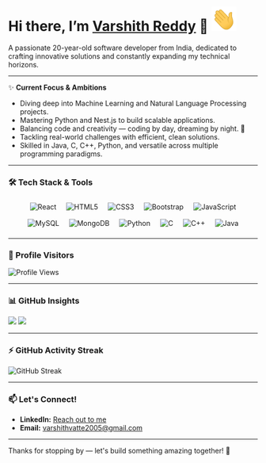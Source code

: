 # Hi there, I’m <a href="https://www.linkedin.com/in/varshith-reddy-a8514b257/">Varshith Reddy</a> 👋 <img src="https://raw.githubusercontent.com/ABSphreak/ABSphreak/master/gifs/Hi.gif" width="50px">

A passionate 20-year-old software developer from India, dedicated to crafting innovative solutions and constantly expanding my technical horizons.

---

✨ **Current Focus & Ambitions**

- Diving deep into Machine Learning and Natural Language Processing projects.
- Mastering Python and Nest.js to build scalable applications.
- Balancing code and creativity — coding by day, dreaming by night. 🚀
- Tackling real-world challenges with efficient, clean solutions.
- Skilled in Java, C, C++, Python, and versatile across multiple programming paradigms.

---

### 🛠️ Tech Stack & Tools

<p align="center">
  <img src="https://cdn.jsdelivr.net/gh/devicons/devicon/icons/react/react-original.svg" alt="React" width="60" height="60" style="margin: 8px;"/>
  <img src="https://cdn.jsdelivr.net/gh/devicons/devicon/icons/html5/html5-original.svg" alt="HTML5" width="60" height="60" style="margin: 8px;"/>
  <img src="https://cdn.jsdelivr.net/gh/devicons/devicon/icons/css3/css3-original.svg" alt="CSS3" width="60" height="60" style="margin: 8px;"/>
  <img src="https://cdn.jsdelivr.net/gh/devicons/devicon/icons/bootstrap/bootstrap-original.svg" alt="Bootstrap" width="60" height="60" style="margin: 8px;"/>
  <img src="https://cdn.jsdelivr.net/gh/devicons/devicon/icons/javascript/javascript-original.svg" alt="JavaScript" width="60" height="60" style="margin: 8px;"/>
  <img src="https://cdn.jsdelivr.net/gh/devicons/devicon/icons/mysql/mysql-original.svg" alt="MySQL" width="60" height="60" style="margin: 8px;"/>
  <img src="https://cdn.jsdelivr.net/gh/devicons/devicon/icons/mongodb/mongodb-original.svg" alt="MongoDB" width="60" height="60" style="margin: 8px;"/>
  <img src="https://cdn.jsdelivr.net/gh/devicons/devicon/icons/python/python-original.svg" alt="Python" width="60" height="60" style="margin: 8px;"/>
  <img src="https://cdn.jsdelivr.net/gh/devicons/devicon/icons/c/c-original.svg" alt="C" width="60" height="60" style="margin: 8px;"/>
  <img src="https://cdn.jsdelivr.net/gh/devicons/devicon/icons/cplusplus/cplusplus-original.svg" alt="C++" width="60" height="60" style="margin: 8px;"/>
  <img src="https://cdn.jsdelivr.net/gh/devicons/devicon/icons/java/java-original.svg" alt="Java" width="60" height="60" style="margin: 8px;"/>
</p>

---

### 👀 Profile Visitors

![Profile Views](https://komarev.com/ghpvc/?username=varshithvatte24&color=blue&style=flat)

---

### 📊 GitHub Insights

<p float="left">
  <img src="https://github-readme-stats.vercel.app/api?username=varshithvatte24&show_icons=true&theme=nightowl" width="48%" />
  <img src="https://github-readme-stats.vercel.app/api/top-langs/?username=varshithvatte24&layout=compact&theme=nightowl" width="48%" />
</p>

---

### ⚡ GitHub Activity Streak

![GitHub Streak](https://github-readme-streak-stats.herokuapp.com/?user=varshithvatte24&theme=nightowl)

---

### 📫 Let's Connect!

- **LinkedIn:** [Reach out to me](https://www.linkedin.com/in/varshith-reddy-a8514b257/)
- **Email:** varshithvatte2005@gmail.com

---

Thanks for stopping by — let's build something amazing together! 🚀
